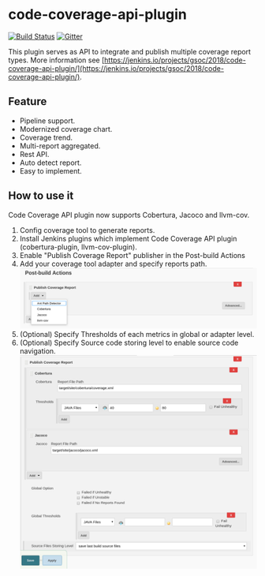 # code-coverage-api-plugin

[![Build Status](https://ci.jenkins.io/job/Plugins/job/code-coverage-api-plugin/job/dev/badge/icon)](https://ci.jenkins.io/job/Plugins/job/code-coverage-api-plugin/job/dev/)
[![Gitter](https://badges.gitter.im/jenkinsci/code-coverage-api-plugin.svg)](https://gitter.im/jenkinsci/code-coverage-api-plugin?utm_source=badge&utm_medium=badge&utm_campaign=pr-badge)


This plugin serves as API to integrate and publish multiple coverage report types. 
More information see [https://jenkins.io/projects/gsoc/2018/code-coverage-api-plugin/](https://jenkins.io/projects/gsoc/2018/code-coverage-api-plugin/).

## Feature
- Pipeline support.
- Modernized coverage chart.
- Coverage trend.
- Multi-report aggregated.
- Rest API.
- Auto detect report.
- Easy to implement.

## How to use it

Code Coverage API plugin now supports Cobertura, Jacoco and llvm-cov.

1. Config coverage tool to generate reports.
2. Install Jenkins plugins which implement Code Coverage API plugin (cobertura-plugin, llvm-cov-plugin).
3. Enable "Publish Coverage Report" publisher in the Post-build Actions
4. Add your coverage tool adapter and specify reports path.
![alt text](./images/config-add-adapter.png "Add coverage adapter")
5. (Optional) Specify Thresholds of each metrics in global or adapter level.
6. (Optional) Specify Source code storing level to enable source code navigation.
![alt text](./images/config.png "Config")
